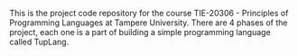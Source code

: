 This is the project code repository for the course TIE-20306 - Principles of Programming Languages at Tampere University.
There are 4 phases of the project, each one is a part of building a simple programming language called TupLang.  

